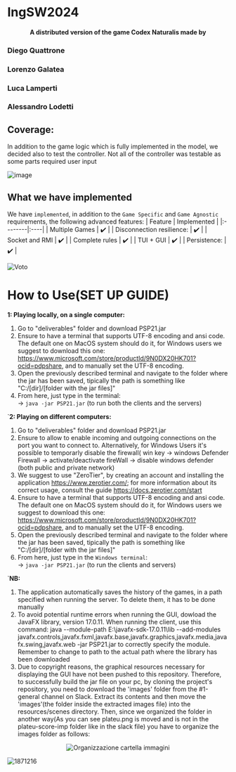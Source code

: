 # IngSW2024

<h4 align="center">A distributed version of the game Codex Naturalis made by


  ### Diego Quattrone
  
  ### Lorenzo Galatea
  
  ### Luca Lamperti
  
  ### Alessandro Lodetti

  ## Coverage:
In addition to the game logic which is fully implemented in the model,
we decided also to test the controller.
Not all of the controller was testable as some parts required user input


  ![image](https://github.com/Diego41ITA/ing-sw-2024-quattrone-galatea-lamperti-lodetti/assets/161478338/3949c2c8-5fef-459f-be45-e1aa767ba7b2)

</div>


## What we have implemented

We have `implemented`, in addition to the `Game Specific` and `Game Agnostic` requirements, the following advanced features:
   | Feature | Implemented  |
|:--------|:----|
| Multiple Games   | :heavy_check_mark:    |
| Disconnection resilience: | :heavy_check_mark:    |
| Socket and RMI  | :heavy_check_mark:    |
| Complete rules  | :heavy_check_mark:    |
| TUI + GUI  | :heavy_check_mark:    |
| Persistence:  | ✔️  |

![Voto](https://github.com/Diego41ITA/ing-sw-2024-quattrone-galatea-lamperti-lodetti/assets/161478338/a7894c9b-1df6-4e71-8e9d-ecceb22609cd)

# How to Use(SET UP GUIDE)

**1: Playing locally, on a single computer:**
1. Go to "deliverables" folder and download PSP21.jar
2. Ensure to have a terminal that supports UTF-8 encoding and ansi code. The default one on MacOS system should do it, for Windows users we suggest to download this one: https://www.microsoft.com/store/productId/9N0DX20HK701?ocid=pdpshare, and to manually set the UTF-8 encoding. 
3. Open the previously described terminal and navigate to the folder where the jar has been saved, tipically the path is something like "C:/[dir]/[folder with the jar files]"  
4. From here, just type in the terminal:  
   -> `java -jar PSP21.jar` (to run both the clients and the servers)<br>

`**2: Playing on different computers:**
1. Go to "deliverables" folder and download PSP21.jar
2. Ensure to allow to enable incoming and outgoing connections on the port you want to connect to. Alternatively, for Windows Users it's possible to temporarly disable the firewall( win key -> windows Defender Firewall -> activate/deactivate fireWall -> disable windows defender (both public and private network)
3. We suggest to use "ZeroTier", by creating an account and installing the application https://www.zerotier.com/; for more information about its correct usage, consult the guide https://docs.zerotier.com/start
4. Ensure to have a terminal that supports UTF-8 encoding and ansi code. The default one on MacOS system should do it, for Windows users we suggest to download this one: https://www.microsoft.com/store/productId/9N0DX20HK701?ocid=pdpshare, and to manually set the UTF-8 encoding. 
5. Open the previously described terminal and navigate to the folder where the jar has been saved, tipically the path is something like "C:/[dir]/[folder with the jar files]"  
6. From here, just type in the `Windows terminal`:  
   -> `java -jar PSP21.jar` (to run the clients and servers)<br>

`**NB:**
1. The application automatically saves the history of the games, in a path specified when running the server. To delete them, it has to be done manually
2. To avoid potential runtime errors when running the GUI, dowload the JavaFX library, version 17.0.11. When running the client, use this command: java --module-path E:\javafx-sdk-17.0.11\lib --add-modules javafx.controls,javafx.fxml,javafx.base,javafx.graphics,javafx.media,javafx.swing,javafx.web -jar PSP21.jar to correctly specify the module. Remember to change to path to the actual path where the library has been downloaded
3. Due to copyright reasons, the graphical resources necessary for displaying the GUI have not been pushed to this repository. Therefore, to successfully build the jar file on your pc, by cloning the project's repository, you need to download the 'images' folder from the #1-general channel on Slack. Extract its contents and then move the 'images'(the folder inside the extracted images file) into the resources/scenes directory. Then, since we organized the folder in another way(As you can see plateu.png is moved and is not in the plateu-score-imp folder like in the slack file) you have to
organize the images folder as follows: 

<p align="center">
  <img src="https://github.com/Diego41ITA/ing-sw-2024-quattrone-galatea-lamperti-lodetti/assets/161478338/dfba8bdc-fd29-47e0-97f1-b656a9605f59" alt="Organizzazione cartella immagini" style="max-width:100%;">
</p>



   ![1871216](https://github.com/Diego41ITA/ing-sw-2024-quattrone-galatea-lamperti-lodetti/assets/161478338/00292629-7280-4084-bc3a-eff32d2175e7)
